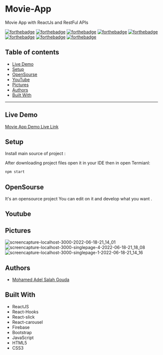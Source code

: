 # Movie-App
Movie App with ReactJs and RestFul APIs


[![forthebadge](https://forthebadge.com/images/badges/built-with-love.svg)](https://forthebadge.com)
[![forthebadge](https://forthebadge.com/images/badges/built-by-developers.svg)](https://forthebadge.com)
[![forthebadge](https://forthebadge.com/images/badges/uses-git.svg)](https://forthebadge.com)
[![forthebadge](https://forthebadge.com/images/badges/made-with-javascript.svg)](https://forthebadge.com)
[![forthebadge](https://forthebadge.com/images/badges/uses-html.svg)](https://forthebadge.com)
[![forthebadge](https://forthebadge.com/images/badges/uses-css.svg)](https://forthebadge.com)
[![forthebadge](https://forthebadge.com/images/badges/powered-by-coffee.svg)](https://forthebadge.com)
[![forthebadge](https://forthebadge.com/images/badges/uses-js.svg)](https://forthebadge.com)

## Table of contents
* [Live Demo](#live-demo)
* [Setup](#setup)
* [OpenSourse](#opensourse)
* [YouTube](#youtube)
* [Pictures](#pictures)
* [Authors](#authors)
* [Built With](#built-with)
***

## Live Demo

[Movie App Demo Live Link](https://mohamedadelsaleh.github.io/Movie-App/)


## Setup

Install main source of project :

After downloading project files open it in your IDE then in open Termianl:

```bash
npm start 
```


## OpenSourse

  It's an opensource project You can edit on it and develop what you want .

## Youtube



## Pictures

![screencapture-localhost-3000-2022-06-18-21_14_01](https://user-images.githubusercontent.com/26310663/174453296-2b86a23d-e446-41f0-8821-11fcd165c637.png)
![screencapture-localhost-3000-singlepage-4-2022-06-18-21_18_08](https://user-images.githubusercontent.com/26310663/174453299-4ceb6fc8-b89a-4965-8994-d2c583a9666d.png)
![screencapture-localhost-3000-singlepage-1-2022-06-18-21_14_16](https://user-images.githubusercontent.com/26310663/174453313-9c3ec067-4c09-4ee1-9624-22e469ba169a.png)

## Authors
* [Mohamed Adel Salah Gouda](https://github.com/Mohamedadelsaleh)

## Built With
* ReactJS
* React-Hooks
* React-slick
* React-carousel
* Firebase
* Bootstrap
* JavaScript
* HTML5
* CSS3
